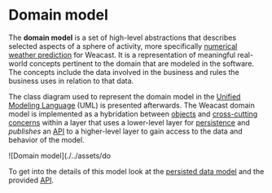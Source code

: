 # Domain model

The **domain model** is a set of high-level abstractions that describes selected aspects of a sphere of activity, more specifically [numerical weather prediction](https://en.wikipedia.org/wiki/Numerical_weather_prediction) for Weacast. It is a representation of meaningful real-world concepts pertinent to the domain that are modeled in the software. The concepts include the data involved in the business and rules the business uses in relation to that data.

The class diagram used to represent the domain model in the [Unified Modeling Language](https://en.wikipedia.org/wiki/Unified_Modeling_Language) (UML) is presented afterwards. The Weacast domain model is implemented as a hybridation between [objects](https://en.wikipedia.org/wiki/Object-oriented_programming) and [cross-cutting concerns](https://en.wikipedia.org/wiki/Aspect-oriented_software_development) within a layer that uses a lower-level layer for [persistence](./data-model-view.md) and *publishes* an [API](./../api/README.md) to a higher-level layer to gain access to the data and behavior of the model. 

![Domain model](./../assets/do

To get into the details of this model look at the [persisted data model](./data-model-view.md) and the provided [API](./../api/README.md).
